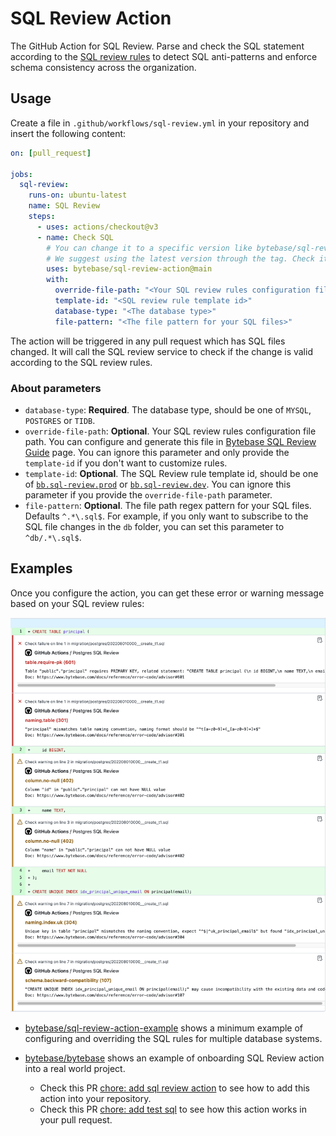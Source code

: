 # SQL Review Action

The GitHub Action for SQL Review. Parse and check the SQL statement according to the [SQL review rules](https://www.bytebase.com/sql-review-guide) to detect SQL anti-patterns and enforce schema consistency across the organization.

## Usage

Create a file in `.github/workflows/sql-review.yml` in your repository and insert the following content:

```yml
on: [pull_request]

jobs:
  sql-review:
    runs-on: ubuntu-latest
    name: SQL Review
    steps:
      - uses: actions/checkout@v3
      - name: Check SQL
        # You can change it to a specific version like bytebase/sql-review-action@0.0.4
        # We suggest using the latest version through the tag. Check it at https://github.com/Bytebase/sql-review-action/tags
        uses: bytebase/sql-review-action@main
        with:
          override-file-path: "<Your SQL review rules configuration file path>"
          template-id: "<SQL review rule template id>"
          database-type: "<The database type>"
          file-pattern: "<The file pattern for your SQL files>"
```

The action will be triggered in any pull request which has SQL files changed. It will call the SQL review service to check if the change is valid according to the SQL review rules.

### About parameters

- `database-type`: **Required**. The database type, should be one of `MYSQL`, `POSTGRES` or `TIDB`.
- `override-file-path`: **Optional**. Your SQL review rules configuration file path. You can configure and generate this file in [Bytebase SQL Review Guide](https://www.bytebase.com/sql-review-guide) page. You can ignore this parameter and only provide the `template-id` if you don't want to customize rules.
- `template-id`: **Optional**. The SQL Review rule template id, should be one of [`bb.sql-review.prod`](https://bytebase.com//sql-review-guide?templateId=bb.sql-review.prod) or [`bb.sql-review.dev`](https://bytebase.com//sql-review-guide?templateId=bb.sql-review.dev). You can ignore this parameter if you provide the `override-file-path` parameter.
- `file-pattern`: **Optional**. The file path regex pattern for your SQL files. Defaults `^.*\.sql$`. For example, if you only want to subscribe to the SQL file changes in the `db` folder, you can set this parameter to `^db/.*\.sql$`.

## Examples

Once you configure the action, you can get these error or warning message based on your SQL review rules:

![example](./assets/example.webp)

- [bytebase/sql-review-action-example](https://github.com/Bytebase/sql-review-action-example) shows a minimum example of configuring and overriding the SQL rules for multiple database systems.

- [bytebase/bytebase](https://github.com/Bytebase/Bytebase) shows an example of onboarding SQL Review action into a real world project.
  - Check this PR [chore: add sql review action](https://github.com/Bytebase/Bytebase/pull/2100) to see how to add this action into your repository.
  - Check this PR [chore: add test sql](https://github.com/Bytebase/Bytebase/pull/2177/files) to see how this action works in your pull request.
